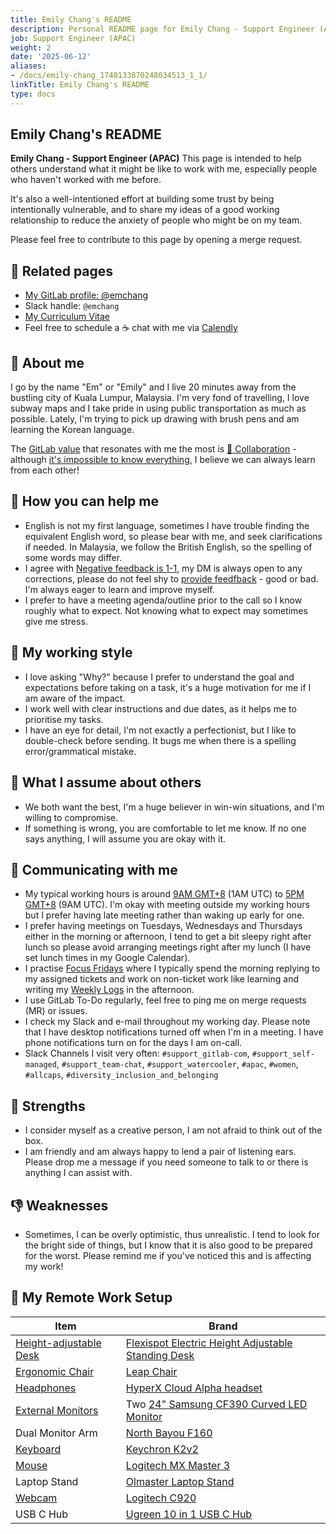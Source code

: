 ```yaml
---
title: Emily Chang's README
description: Personal README page for Emily Chang - Support Engineer (APAC)
job: Support Engineer (APAC)
weight: 2
date: '2025-06-12'
aliases:
- /docs/emily-chang_1748133870248034513_1_1/
linkTitle: Emily Chang's README
type: docs
---
```


## Emily Chang's README

**Emily Chang - Support Engineer (APAC)** This page is intended to help others understand what it might be like to work with me, especially people who haven't worked with me before.

It's also a well-intentioned effort at building some trust by being intentionally vulnerable, and to share my ideas of a good working relationship to reduce the anxiety of people who might be on my team.

Please feel free to contribute to this page by opening a merge request.

## 👤 Related pages

- [My GitLab profile: @emchang](https://gitlab.com/emchang)
- Slack handle: `@emchang`
- [My Curriculum Vitae](https://emchang.gitlab.io/)
- Feel free to schedule a ☕ chat with me via [Calendly](https://calendly.com/emchang/coffeechat)

## 💜 About me

I go by the name "Em" or "Emily" and I live 20 minutes away from the bustling city of Kuala Lumpur, Malaysia. I'm very fond of travelling, I love subway maps and I take pride in using public transportation as much as possible. Lately, I'm trying to pick up drawing with brush pens and am learning the Korean language.

The [GitLab value](/handbook/values/) that resonates with me the most is [🤝 Collaboration](/handbook/values/#collaboration) - although [it's impossible to know everything](/handbook/values/#its-impossible-to-know-everything), I believe we can always learn from each other!

## 🤝 How you can help me

- English is not my first language, sometimes I have trouble finding the equivalent English word, so please bear with me, and seek clarifications if needed. In Malaysia, we follow the British English, so the spelling of some words may differ.
- I agree with [Negative feedback is 1-1](/handbook/values/#negative-feedback-is-1-1), my DM is always open to any corrections, please do not feel shy to [provide feedfback](/handbook/values/#give-feedback-effectively) - good or bad. I'm always eager to learn and improve myself.
- I prefer to have a meeting agenda/outline prior to the call so I know roughly what to expect. Not knowing what to expect may sometimes give me stress.

## 💼 My working style

- I love asking "Why?" because I prefer to understand the goal and expectations before taking on a task, it's a huge motivation for me if I am aware of the impact.
- I work well with clear instructions and due dates, as it helps me to prioritise my tasks.
- I have an eye for detail, I'm not exactly a perfectionist, but I like to double-check before sending. It bugs me when there is a spelling error/grammatical mistake.

## 🤔 What I assume about others

- We both want the best, I'm a huge believer in win-win situations, and I'm willing to compromise.
- If something is wrong, you are comfortable to let me know. If no one says anything, I will assume you are okay with it.

## 💬 Communicating with me

- My typical working hours is around [9AM GMT+8](https://www.timeanddate.com/worldclock/converter.html?iso=20210729T010000&p1=122) (1AM UTC) to [5PM GMT+8](https://www.timeanddate.com/worldclock/converter.html?iso=20210729T090000&p1=122) (9AM UTC). I'm okay with meeting outside my working hours but I prefer having late meeting rather than waking up early for one.
- I prefer having meetings on Tuesdays, Wednesdays and Thursdays either in the morning or afternoon, I tend to get a bit sleepy right after lunch so please avoid arranging meetings right after my lunch (I have set lunch times in my Google Calendar).
- I practise [Focus Fridays](/handbook/communication/#focus-fridays) where I typically spend the morning replying to my assigned tickets and work on non-ticket work like learning and writing my [Weekly Logs](https://gitlab.com/emchang/open-notebook/-/issues?scope=all&state=all&label_name[]=Weekly%20Log%20%F0%9F%93%9D) in the afternoon.
- I use GitLab To-Do regularly, feel free to ping me on merge requests (MR) or issues.
- I check my Slack and e-mail throughout my working day. Please note that I have desktop notifications turned off when I'm in a meeting. I have phone notifications turn on for the days I am on-call.
- Slack Channels I visit very often: `#support_gitlab-com`, `#support_self-managed`, `#support_team-chat`, `#support_watercooler`, `#apac`, `#women`, `#allcaps`, `#diversity_inclusion_and_belonging`

## 💪 Strengths

- I consider myself as a creative person, I am not afraid to think out of the box.
- I am friendly and am always happy to lend a pair of listening ears. Please drop me a message if you need someone to talk to or there is anything I can assist with.

## 👎 Weaknesses

- Sometimes, I can be overly optimistic, thus unrealistic. I tend to look for the bright side of things, but I know that it is also good to be prepared for the worst. Please remind me if you've noticed this and is affecting my work!

## 🏡 My Remote Work Setup

| Item | Brand |
| ------ | ------ |
| [Height-adjustable Desk](/handbook/company/culture/all-remote/workspace/#desks) | [Flexispot Electric Height Adjustable Standing Desk](https://www.igreen.my/products/Flexispot-ergonomic-sit-stand-standing-desk-malaysia/malaysia-3-stage-dual-motor-height-adjustable-standing-desk-table) |
| [Ergonomic Chair](/handbook/company/culture/all-remote/workspace/#chairs) | [Leap Chair](https://store.steelcase.com/seating/office-chairs/leap) |
| [Headphones](/handbook/company/culture/all-remote/workspace/#headphones) | [HyperX Cloud Alpha headset](https://www.soundguys.com/hyperx-cloud-alpha-gaming-headset-review-23223/) |
| [External Monitors](/handbook/company/culture/all-remote/workspace/#monitors) | Two [24" Samsung CF390 Curved LED Monitor](https://www.samsung.com/us/computing/monitors/curved/24-cf396-curved-led-monitor-lc24f396fhnxza/) |
| Dual Monitor Arm | [North Bayou F160](https://shopee.com.my/-New-Version-9KG-NB-North-Bayou-F160-17-to-27-Inch-Gas-Strut-Dual-Monitor-Desktop-Arm-Desk-Mount-i.79342221.2408869965) |
| [Keyboard](/handbook/company/culture/all-remote/workspace/#external-keyboard-and-mouse) | [Keychron K2v2](https://www.keychron.com/products/keychron-k2-wireless-mechanical-keyboard) |
| [Mouse](/handbook/company/culture/all-remote/workspace/#external-keyboard-and-mouse) | [Logitech MX Master 3](https://www.logitech.com/en-my/products/mice/mx-master-3s.html) |
| Laptop Stand | [Olmaster Laptop Stand](https://www.amazon.com/Muti-Angle-Adjustable-Heat-Vent-Ergonomic-Compatible/dp/B081YHNXZ5) |
| [Webcam](/handbook/company/culture/all-remote/workspace/#webcams) | [Logitech C920](https://support.logi.com/hc/en-us/articles/360024326953-Getting-started-HD-Pro-Webcam-C920) |
| USB C Hub | [Ugreen 10 in 1 USB C Hub](https://www.ugreen.com/products/10-in-1-usb-c-hub) |
